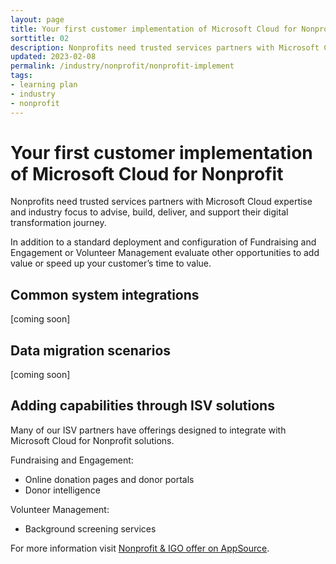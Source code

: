 ```yaml
---
layout: page
title: Your first customer implementation of Microsoft Cloud for Nonprofit
sorttitle: 02
description: Nonprofits need trusted services partners with Microsoft Cloud expertise and industry focus to advise, build, deliver, and support their digital transformation journey.
updated: 2023-02-08
permalink: /industry/nonprofit/nonprofit-implement
tags:
- learning plan
- industry
- nonprofit
---
```


# Your first customer implementation of Microsoft Cloud for Nonprofit
Nonprofits need trusted services partners with Microsoft Cloud expertise and industry focus to advise, build, deliver, and support their digital transformation journey.

In addition to a standard deployment and configuration of Fundraising and Engagement or Volunteer Management evaluate other opportunities to add value or speed up your customer’s time to value.

## Common system integrations
[coming soon]

## Data migration scenarios
[coming soon]

## Adding capabilities through ISV solutions
Many of our ISV partners have offerings designed to integrate with Microsoft Cloud for Nonprofit solutions.

Fundraising and Engagement:
 - Online donation pages and donor portals
 - Donor intelligence
 
Volunteer Management:
 - Background screening services
 
For more information visit [Nonprofit & IGO offer on AppSource](https://appsource.microsoft.com/en-US/marketplace/apps?exp=ubp8&page=1&industry=nonprofit).
